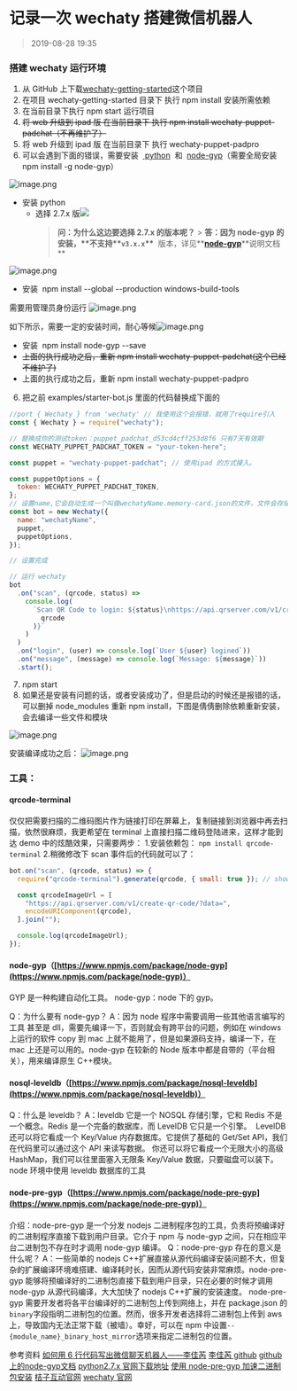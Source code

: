 # 记录一次 wechaty 搭建微信机器人

> 2019-08-28 19:35

### 搭建 wechaty 运行环境

1. 从 GitHub 上下载[wechaty-getting-started](https://github.com/wechaty/wechaty-getting-started)这个项目
1. 在项目 wechaty-getting-started 目录下 执行 npm install 安装所需依赖
1. 在当前目录下执行 npm start 运行项目
1. ~~将 web 升级到 ipad 版 在当前目录下 执行 npm install wechaty-puppet-padchat（不再维护了）~~
1. 将 web 升级到 ipad 版 在当前目录下 执行 wechaty-puppet-padpro
1. 可以会遇到下面的错误，需要安装  [ python](https://www.python.org/downloads/release/python-2716/)  和  [node-gyp](https://github.com/nodejs/node-gyp)（需要全局安装 npm install -g node-gyp）

![image.png](https://cdn.nlark.com/yuque/0/2019/png/274409/1559804470902-11f24894-5e22-47a3-a0e7-1c720deee19f.png#align=left&display=inline&height=582&name=image.png&originHeight=582&originWidth=967&size=57566&status=done&width=967)

- 安装 python
  - 选择 2.7.x 版![](https://cdn.nlark.com/yuque/0/2019/png/274409/1559805097499-80d28119-6b80-4b16-91f6-a60ce276286c.png#align=left&display=inline&height=453&originHeight=854&originWidth=1406&status=done&width=746)
    > **问：为什么这边要选择 2.7.x 的版本呢？** > **答：因为 node-gyp 的安装，\*\***不支持\***\*`v3.x.x`\*\***  版本，详见**[**node-gyp**](https://github.com/nodejs/node-gyp)**说明文档\*\*

![image.png](https://cdn.nlark.com/yuque/0/2019/png/274409/1559806186808-aa5b3e70-c15b-4f74-baae-d160b94c866b.png#align=left&display=inline&height=949&name=image.png&originHeight=949&originWidth=989&size=106145&status=done&width=989)

- 安装  npm install --global --production windows-build-tools

需要用管理员身份运行
![image.png](https://cdn.nlark.com/yuque/0/2019/png/274409/1559806406576-af876d46-2833-4958-a493-e3980a0d05c7.png#align=left&display=inline&height=697&name=image.png&originHeight=865&originWidth=416&size=88646&status=done&width=335)

如下所示，需要一定的安装时间，耐心等候![image.png](https://cdn.nlark.com/yuque/0/2019/png/274409/1559806312533-ca72bb6b-5c15-4340-9990-ff7e2feacd41.png#align=left&display=inline&height=571&name=image.png&originHeight=571&originWidth=842&size=468111&status=done&width=842)

- 安装  npm install node-gyp --save
- ~~上面的执行成功之后，重新 npm install wechaty-puppet-padchat(这个已经不维护了)~~
- 上面的执行成功之后，重新 npm install wechaty-puppet-padpro

6. 把之前 examples/starter-bot.js 里面的代码替换成下面的

```javascript
//port { Wechaty } from 'wechaty' // 我使用这个会报错，就用了require引入
const { Wechaty } = require("wechaty");

// 替换成你的测试token：puppet_padchat_d53cd4cff253d8f6 只有7天有效期
const WECHATY_PUPPET_PADCHAT_TOKEN = "your-token-here";

const puppet = "wechaty-puppet-padchat"; // 使用ipad 的方式接入。

const puppetOptions = {
  token: WECHATY_PUPPET_PADCHAT_TOKEN,
};
// 设置name,它会自动生成一个叫做wechatyName.memory-card.json的文件，文件会存储机器人的登陆信息。
const bot = new Wechaty({
  name: "wechatyName",
  puppet,
  puppetOptions,
});

// 设置完成

// 运行 wechaty
bot
  .on("scan", (qrcode, status) =>
    console.log(
      `Scan QR Code to login: ${status}\nhttps://api.qrserver.com/v1/create-qr-code/?data=${encodeURIComponent(
        qrcode
      )}`
    )
  )
  .on("login", (user) => console.log(`User ${user} logined`))
  .on("message", (message) => console.log(`Message: ${message}`))
  .start();
```

7. npm start
8. 如果还是安装有问题的话，或者安装成功了，但是启动的时候还是报错的话，可以删掉 node_modules 重新 npm install，下图是倩倩删除依赖重新安装，会去编译一些文件和模块

![image.png](https://cdn.nlark.com/yuque/0/2019/png/274409/1566990259756-c328be1d-b74a-4b6a-85cf-4229be6960a5.png#align=left&display=inline&height=839&name=image.png&originHeight=839&originWidth=993&size=87044&status=done&width=993)

安装编译成功之后：
![image.png](https://cdn.nlark.com/yuque/0/2019/png/274409/1566990704573-0b478c75-08c4-4ca0-8f3b-7006bace2f8b.png#align=left&display=inline&height=832&name=image.png&originHeight=832&originWidth=979&size=80930&status=done&width=979)

### 工具：

#### qrcode-terminal 

仅仅把需要扫描的二维码图片作为链接打印在屏幕上，复制链接到浏览器中再去扫描，依然很麻烦，我更希望在 terminal 上直接扫描二维码登陆进来，这样才能到达 demo 中的炫酷效果，只需要两步： 1.安装依赖包：
`npm install qrcode-terminal` 2.稍微修改下 scan 事件后的代码就可以了：

```javascript
bot.on("scan", (qrcode, status) => {
  require("qrcode-terminal").generate(qrcode, { small: true }); // show qrcode on console

  const qrcodeImageUrl = [
    "https://api.qrserver.com/v1/create-qr-code/?data=",
    encodeURIComponent(qrcode),
  ].join("");

  console.log(qrcodeImageUrl);
});
```

#### node-gyp（[https://www.npmjs.com/package/node-gyp](https://www.npmjs.com/package/node-gyp)）

GYP 是一种构建自动化工具。
node-gyp：node 下的 gyp。

Q：为什么要有 node-gyp？
A：因为 node 程序中需要调用一些其他语言编写的 工具 甚至是 dll，需要先编译一下，否则就会有跨平台的问题，例如在 windows 上运行的软件 copy 到 mac 上就不能用了，但是如果源码支持，编译一下，在 mac 上还是可以用的。node-gyp 在较新的 Node 版本中都是自带的（平台相关），用来编译原生 C++模块。

#### nosql-leveldb（[https://www.npmjs.com/package/nosql-leveldb](https://www.npmjs.com/package/nosql-leveldb)）

Q：什么是 leveldb？
A：leveldb 它是一个 NOSQL 存储引擎，它和 Redis 不是一个概念。Redis 是一个完备的数据库，而 LevelDB 它只是一个引擎。
 LevelDB 还可以将它看成一个 Key/Value 内存数据库。它提供了基础的 Get/Set API，我们在代码里可以通过这个 API 来读写数据。
你还可以将它看成一个无限大小的高级 HashMap，我们可以往里面塞入无限条 Key/Value 数据，只要磁盘可以装下。
node 环境中使用 leveldb 数据库的工具

#### node-pre-gyp（[https://www.npmjs.com/package/node-pre-gyp](https://www.npmjs.com/package/node-pre-gyp)）

介绍：node-pre-gyp 是一个分发 nodejs 二进制程序包的工具，负责将预编译好的二进制程序直接下载到用户目录。它介于 npm 与 node-gyp 之间，只在相应平台二进制包不存在时才调用 node-gyp 编译。
Q：node-pre-gyp 存在的意义是什么呢？
A：一些简单的 nodejs C++扩展直接从源代码编译安装问题不大，但复杂的扩展编译环境难搭建、编译耗时长，因而从源代码安装非常麻烦。node-pre-gyp 能够将预编译好的二进制包直接下载到用户目录，只在必要的时候才调用 node-gyp 从源代码编译，大大加快了 nodejs C++扩展的安装速度。
node-pre-gyp 需要开发者将各平台编译好的二进制包上传到网络上，并在 package.json 的`binary`字段指明二进制包的位置。然而，很多开发者选择将二进制包上传到 aws 上，导致国内无法正常下载（被墙）。幸好，可以在 npm 中设置`--{module_name}_binary_host_mirror`选项来指定二进制包的位置。

参考资料
[如何用 6 行代码写出微信聊天机器人——李佳芮](https://lijiarui.github.io/chatbot/2016-11-20-wechaty-wuli-usecase.html)
[李佳芮 github](https://github.com/lijiarui)
[github 上的](https://github.com/nodejs/node-gyp)[node-gyp](https://github.com/nodejs/node-gyp)[文档](https://github.com/nodejs/node-gyp)
[python2.7.x 官网下载地址](https://www.python.org/downloads/release/python-2716/)
[使用 node-pre-gyp 加速二进制包安装](http://jingsam.github.io/2017/01/12/node-pre-gyp-mirror.html?utm_source=tuicool&utm_medium=referral)
[桔子互动官网](https://www.botorange.com/)
[wechaty 官网](https://docs.chatie.io/v/zh/)
